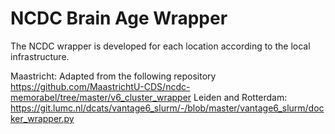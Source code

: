 # NCDC Brain Age Wrapper

The NCDC wrapper is developed for each location according to the local infrastructure.

Maastricht: Adapted from the following repository https://github.com/MaastrichtU-CDS/ncdc-memorabel/tree/master/v6_cluster_wrapper
Leiden and Rotterdam: https://git.lumc.nl/dcats/vantage6_slurm/-/blob/master/vantage6_slurm/docker_wrapper.py
